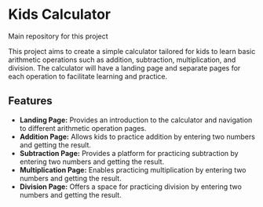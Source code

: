 <h1>Kids Calculator</h1>
  <p>Main repository for this project<p>
  <p>This project aims to create a simple calculator tailored for kids to learn basic arithmetic operations such as addition, subtraction, multiplication, and division. The calculator will have a landing page and separate pages for each operation to facilitate learning and practice.</p>

  <h2>Features</h2>
  <ul>
    <li><strong>Landing Page:</strong> Provides an introduction to the calculator and navigation to different arithmetic operation pages.</li>
    <li><strong>Addition Page:</strong> Allows kids to practice addition by entering two numbers and getting the result.</li>
    <li><strong>Subtraction Page:</strong> Provides a platform for practicing subtraction by entering two numbers and getting the result.</li>
    <li><strong>Multiplication Page:</strong> Enables practicing multiplication by entering two numbers and getting the result.</li>
    <li><strong>Division Page:</strong> Offers a space for practicing division by entering two numbers and getting the result.</li>
  </ul>
